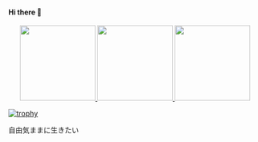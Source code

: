#### Hi there 👋

<div align="center" dir="">
  <a href="https://github.com/anuraghazra/github-readme-stats">
    <img height="150" src="https://github-readme-stats.vercel.app/api/top-langs/?username=chasyumen&layout=compact&title_color=fff&text_color=fefefe&bg_color=151515&border_radius=7">
  </a>
  <a href="https://github.com/anuraghazra/github-readme-stats">
    <img height="150" src="https://github-readme-stats.vercel.app/api?username=chasyumen&layout=compact&show_icons=true&title_color=fff&text_color=fefefe&bg_color=151515&border_radius=7">
  </a>
  <a href="https://github.com/anuraghazra/github-readme-stats">
    <img height="150" src="https://streak-stats.demolab.com/?user=chasyumen&theme=dark">
  </a>
</div>

[![trophy](https://github-profile-trophy.vercel.app/?username=chasyumen)](https://github.com/ryo-ma/github-profile-trophy)

自由気ままに生きたい

<!--
**chasyumen/chasyumen** is a ✨ _special_ ✨ repository because its `README.md` (this file) appears on your GitHub profile.

Here are some ideas to get you started:

- 🔭 I’m currently working on ...
- 🌱 I’m currently learning ...
- 👯 I’m looking to collaborate on ...
- 🤔 I’m looking for help with ...
- 💬 Ask me about ...
- 📫 How to reach me: ...
- 😄 Pronouns: ...
- ⚡ Fun fact: ...
-->
